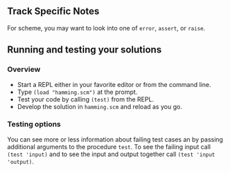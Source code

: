 ## Track Specific Notes

For scheme, you may want to look into one of `error`, `assert`, or `raise`\.
## Running and testing your solutions

### Overview


* Start a REPL either in your favorite editor or from
the command line\.
* Type `(load "hamming.scm")` at the prompt\.
* Test your code by calling `(test)` from the REPL\.
* Develop the solution in `hamming.scm` and reload as you go\.

### Testing options

You can see more or less information about
failing test cases an by passing additional arguments to the
procedure `test`\.
To see the failing input call `(test 'input)` and to see the input and output together call `(test 'input 'output)`\.
